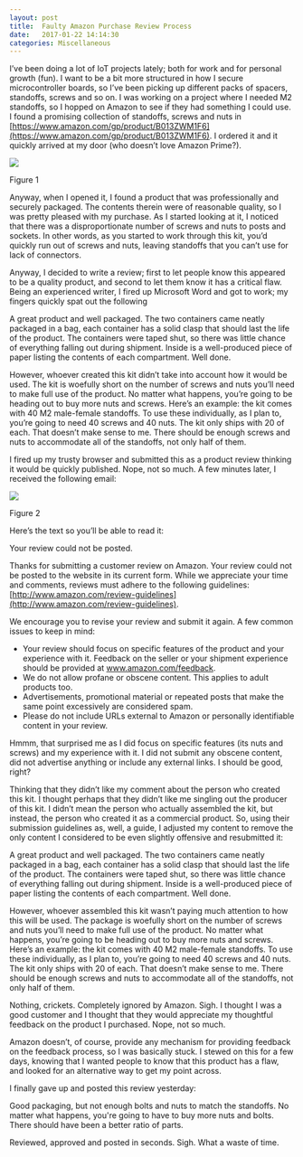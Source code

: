 ```yaml
---
layout: post
title:  Faulty Amazon Purchase Review Process
date:   2017-01-22 14:14:30
categories: Miscellaneous
---
```

I’ve been doing a lot of IoT projects lately; both for work and for personal growth (fun). I want to be a bit more structured in how I secure microcontroller boards, so I’ve been picking up different packs of spacers, standoffs, screws and so on. I was working on a project where I needed M2 standoffs, so I hopped on Amazon to see if they had something I could use. I found a promising collection of standoffs, screws and nuts in [https://www.amazon.com/gp/product/B013ZWM1F6](https://www.amazon.com/gp/product/B013ZWM1F6). I ordered it and it quickly arrived at my door (who doesn’t love Amazon Prime?).

![](images/stories/2017/amazon-review-1.png)

Figure 1

Anyway, when I opened it, I found a product that was professionally and securely packaged. The contents therein were of reasonable quality, so I was pretty pleased with my purchase. As I started looking at it, I noticed that there was a disproportionate number of screws and nuts to posts and sockets. In other words, as you started to work through this kit, you’d quickly run out of screws and nuts, leaving standoffs that you can’t use for lack of connectors.

Anyway, I decided to write a review; first to let people know this appeared to be a quality product, and second to let them know it has a critical flaw. Being an experienced writer, I fired up Microsoft Word and got to work; my fingers quickly spat out the following

A great product and well packaged. The two containers came neatly packaged in a bag, each container has a solid clasp that should last the life of the product. The containers were taped shut, so there was little chance of everything falling out during shipment. Inside is a well-produced piece of paper listing the contents of each compartment. Well done.

However, whoever created this kit didn’t take into account how it would be used. The kit is woefully short on the number of screws and nuts you’ll need to make full use of the product. No matter what happens, you’re going to be heading out to buy more nuts and screws. Here’s an example: the kit comes with 40 M2 male-female standoffs. To use these individually, as I plan to, you’re going to need 40 screws and 40 nuts. The kit only ships with 20 of each. That doesn’t make sense to me. There should be enough screws and nuts to accommodate all of the standoffs, not only half of them.

I fired up my trusty browser and submitted this as a product review thinking it would be quickly published. Nope, not so much. A few minutes later, I received the following email:

![](images/stories/2017/amazon-review-2.png)

Figure 2

Here’s the text so you’ll be able to read it:

Your review could not be posted.

Thanks for submitting a customer review on Amazon. Your review could not be posted to the website in its current form. While we appreciate your time and comments, reviews must adhere to the following guidelines: [http://www.amazon.com/review-guidelines](http://www.amazon.com/review-guidelines).

We encourage you to revise your review and submit it again. A few common issues to keep in mind:

*   Your review should focus on specific features of the product and your experience with it. Feedback on the seller or your shipment experience should be provided at www.amazon.com/feedback.
*   We do not allow profane or obscene content. This applies to adult products too.
*   Advertisements, promotional material or repeated posts that make the same point excessively are considered spam.
*   Please do not include URLs external to Amazon or personally identifiable content in your review.

Hmmm, that surprised me as I did focus on specific features (its nuts and screws) and my experience with it. I did not submit any obscene content, did not advertise anything or include any external links. I should be good, right?

Thinking that they didn’t like my comment about the person who created this kit. I thought perhaps that they didn’t like me singling out the producer of this kit. I didn’t mean the person who actually assembled the kit, but instead, the person who created it as a commercial product. So, using their submission guidelines as, well, a guide, I adjusted my content to remove the only content I considered to be even slightly offensive and resubmitted it:

A great product and well packaged. The two containers came neatly packaged in a bag, each container has a solid clasp that should last the life of the product. The containers were taped shut, so there was little chance of everything falling out during shipment. Inside is a well-produced piece of paper listing the contents of each compartment. Well done.

However, whoever assembled this kit wasn’t paying much attention to how this will be used. The package is woefully short on the number of screws and nuts you’ll need to make full use of the product. No matter what happens, you’re going to be heading out to buy more nuts and screws. Here’s an example: the kit comes with 40 M2 male-female standoffs. To use these individually, as I plan to, you’re going to need 40 screws and 40 nuts. The kit only ships with 20 of each. That doesn’t make sense to me. There should be enough screws and nuts to accommodate all of the standoffs, not only half of them.

Nothing, crickets. Completely ignored by Amazon. Sigh. I thought I was a good customer and I thought that they would appreciate my thoughtful feedback on the product I purchased. Nope, not so much.

Amazon doesn’t, of course, provide any mechanism for providing feedback on the feedback process, so I was basically stuck. I stewed on this for a few days, knowing that I wanted people to know that this product has a flaw, and looked for an alternative way to get my point across.

I finally gave up and posted this review yesterday:

Good packaging, but not enough bolts and nuts to match the standoffs. No matter what happens, you're going to have to buy more nuts and bolts. There should have been a better ratio of parts.

Reviewed, approved and posted in seconds. Sigh. What a waste of time.